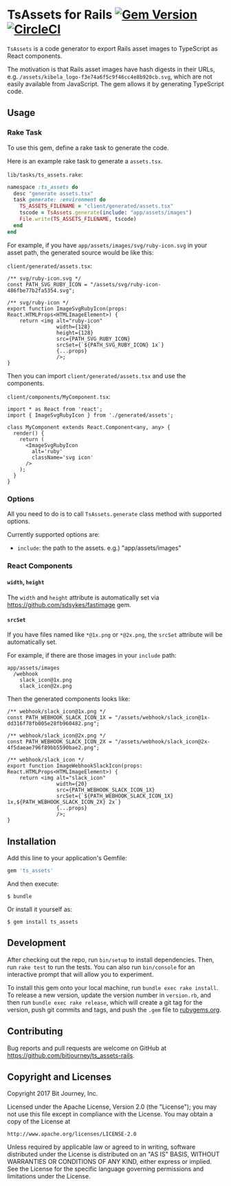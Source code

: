 # TsAssets for Rails [![Gem Version](https://badge.fury.io/rb/ts_assets.svg)](https://badge.fury.io/rb/ts_assets) [![CircleCI](https://circleci.com/gh/bitjourney/ts_assets-rails.svg?style=svg)](https://circleci.com/gh/bitjourney/ts_assets-rails)

`TsAssets` is a code generator to export Rails asset images to TypeScript as React components.

The motivation is that Rails asset images have hash digests in their URLs,
e.g. `/assets/kibela_logo-f3e74a6f5c9f46cc4e8b920cb.svg`, which are not easily available from JavaScript. The gem allows it by generating TypeScript code.

## Usage

### Rake Task

To use this gem, define a rake task to generate the code.

Here is an example rake task to generate a `assets.tsx`.

`lib/tasks/ts_assets.rake`:

```ruby
namespace :ts_assets do
  desc "generate assets.tsx"
  task generate: :environment do
    TS_ASSETS_FILENAME = "client/generated/assets.tsx"
    tscode = TsAssets.generate(include: "app/assets/images")
    File.write(TS_ASSETS_FILENAME, tscode)
  end
end
```

For example, if you have `app/assets/images/svg/ruby-icon.svg` in your asset path, the generated source would be like this:

`client/generated/assets.tsx`:

```tsx
/** svg/ruby-icon.svg */
const PATH_SVG_RUBY_ICON = "/assets/svg/ruby-icon-486fbe77b2fa5354.svg";

/** svg/ruby-icon */
export function ImageSvgRubyIcon(props: React.HTMLProps<HTMLImageElement>) {
    return <img alt="ruby-icon"
                width={128}
                height={128}
                src={PATH_SVG_RUBY_ICON}
                srcSet={`${PATH_SVG_RUBY_ICON} 1x`}
                {...props}
                />;
}
```

Then you can import `client/generated/assets.tsx` and use the components.

`client/components/MyComponent.tsx`:

```tsx
import * as React from 'react';
import { ImageSvgRubyIcon } from './generated/assets';

class MyComponent extends React.Component<any, any> {
  render() {
    return (
      <ImageSvgRubyIcon
        alt='ruby'
        className='svg icon'
      />
    );
  }
}
```

### Options

All you need to do is to call `TsAssets.generate` class method with supported options.

Currently supported options are:

- `include`: the path to the assets. e.g.) "app/assets/images"

### React Components

#### `width`, `height`

The `width` and `height` attribute is automatically set via https://github.com/sdsykes/fastimage gem.

#### `srcSet`

If you have files named like `*@1x.png` or `*@2x.png`, the `srcSet` attribute will be automatically set.

For example, if there are those images in your `include` path:

```
app/assets/images
  /webhook
    slack_icon@1x.png
    slack_icon@2x.png
```

Then the generated components looks like:

```tsx
/** webhook/slack_icon@1x.png */
const PATH_WEBHOOK_SLACK_ICON_1X = "/assets/webhook/slack_icon@1x-dd316f78fb005e28fb960482.png";

/** webhook/slack_icon@2x.png */
const PATH_WEBHOOK_SLACK_ICON_2X = "/assets/webhook/slack_icon@2x-4f5daeae796f89bb5590bae2.png";

/** webhook/slack_icon */
export function ImageWebhookSlackIcon(props: React.HTMLProps<HTMLImageElement>) {
    return <img alt="slack_icon"
                width={20}
                src={PATH_WEBHOOK_SLACK_ICON_1X}
                srcSet={`${PATH_WEBHOOK_SLACK_ICON_1X} 1x,${PATH_WEBHOOK_SLACK_ICON_2X} 2x`}
                {...props}
                />;
}
```

## Installation

Add this line to your application's Gemfile:

```ruby
gem 'ts_assets'
```

And then execute:

    $ bundle

Or install it yourself as:

    $ gem install ts_assets

## Development

After checking out the repo, run `bin/setup` to install dependencies. Then, run `rake test` to run the tests. You can also run `bin/console` for an interactive prompt that will allow you to experiment.

To install this gem onto your local machine, run `bundle exec rake install`. To release a new version, update the version number in `version.rb`, and then run `bundle exec rake release`, which will create a git tag for the version, push git commits and tags, and push the `.gem` file to [rubygems.org](https://rubygems.org).

## Contributing

Bug reports and pull requests are welcome on GitHub at https://github.com/bitjourney/ts_assets-rails.

## Copyright and Licenses

Copyright 2017 Bit Journey, Inc.

Licensed under the Apache License, Version 2.0 (the "License");
you may not use this file except in compliance with the License.
You may obtain a copy of the License at

    http://www.apache.org/licenses/LICENSE-2.0

Unless required by applicable law or agreed to in writing, software
distributed under the License is distributed on an "AS IS" BASIS,
WITHOUT WARRANTIES OR CONDITIONS OF ANY KIND, either express or implied.
See the License for the specific language governing permissions and
limitations under the License.
